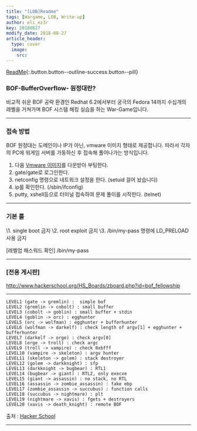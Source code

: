 ```yaml
---
title: "[LOB]Readme"
tags: [Wargame, LOB, Write-up]
author: eli_ez3r
key: 20180827
modify_date: 2018-08-27
article_header:
  type: cover
  image:
    src:
---
```


[ReadMe](#){:.button.button--outline-success.button--pill}

###  BOF-BufferOverflow- 원정대란?

비교적 쉬운 BOF 공략 환경인 Redhat 6.2에서부터 궁극의 Fedora 14까지
수십개의 레벨을 거쳐가며 BOF 시스템 해킹 실습을 하는 War-Game입니다.



-----

### 접속 방법

BOF 원정대는 도메인이나 IP가 아닌, vmware 이미지 형태로 제공합니다.
따라서 각자의 PC에 워게임 서버를 가동하신 후 접속해 풀어나가는 방식입니다.  

1. 다음 [Vmware 이미지](http://hackerschool.org/TheLordofBOF/TheLordOfTheBOF_redhat_bootable.zip)를 다운받아 부팅한다.
2. gate/gate로 로그인한다.
3. netconfig 명령으로 네트워크 설정을 한다. (setuid 걸어 놨습니다)
4. ip를 확인한다. (/sbin/ifconfig)
5. putty, xshell등으로 터미널 접속하여 문제 풀이를 시작한다. (telnet)  



-----

###   기본 룰

\1. single boot 금지
\2. root exploit 금지
\3. /bin/my-pass 명령에 LD_PRELOAD 사용 금지

[레벨업 패스워드 확인]
/bin/my-pass



-----

### [전용 게시판]

http://www.hackerschool.org/HS_Boards/zboard.php?id=bof_fellowship  



-----

```
LEVEL1 (gate -> gremlin) :  simple bof
LEVEL2 (gremlin -> cobolt) : small buffer
LEVEL3 (cobolt -> goblin) : small buffer + stdin
LEVEL4 (goblin -> orc) : egghunter
LEVEL5 (orc -> wolfman) : egghunter + bufferhunter
LEVEL6 (wolfman -> darkelf) : check length of argv[1] + egghunter + bufferhunter
LEVEL7 (darkelf -> orge) : check argv[0]
LEVEL8 (orge -> troll) : check argc
LEVEL9 (troll -> vampire) : check 0xbfff
LEVEL10 (vampire -> skeleton) : argv hunter
LEVEL11 (skeleton -> golem) : stack destroyer
LEVEL12 (golem -> darkknight) : sfp 
LEVEL13 (darkknight -> bugbear) : RTL1
LEVEL14 (bugbear -> giant) : RTL2, only execve
LEVEL15 (giant -> assassin) : no stack, no RTL
LEVEL16 (assassin -> zombie_assassin) : fake ebp
LEVEL17 (zombie_assassin -> succubus) : function calls
LEVEL18 (succubus -> nightmare) : plt
LEVEL19 (nightmare -> xavis) : fgets + destroyers
LEVEL20 (xavis -> death_knight) : remote BOF 
```

출처 : [Hacker School](https://www.hackerschool.org/HS_Boards/zboard.php?id=HS_Notice&no=1170881885)

-----

